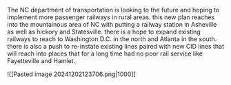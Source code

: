 The NC department of transportation is looking to the future and hoping to implement more passenger railways in rural areas. this new plan reaches into the mountainous area of NC with putting a railway station in Asheville as well as hickory and Statesville. there is a hope to expand existing railways  to reach to Washington D.C. in the north and Atlanta in the south. there is also a push to re-instate existing lines paired with new CID lines that will reach into places that for a long time had no poor rail service like Fayetteville and Hamlet.

![[Pasted image 20241202123706.png|1000]]